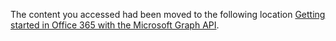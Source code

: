 The content you accessed had been moved to the following location [Getting started in Office 365 with the Microsoft Graph API](../O3651-5%20Getting%20started%20in%20Office%20365%20with%20the%20Microsoft%20Graph%20API).